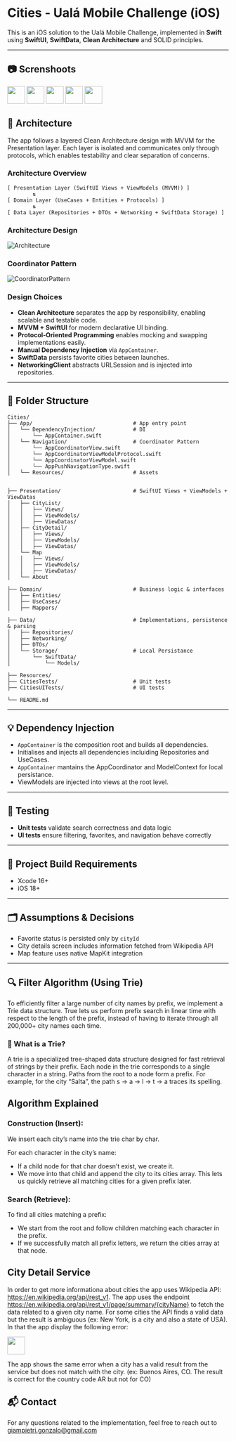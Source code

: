 # Cities - Ualá Mobile Challenge (iOS)

This is an iOS solution to the Ualá Mobile Challenge, implemented in **Swift** using **SwiftUI**, **SwiftData**, **Clean Architecture** and SOLID principles.

---

## 📷 Screnshoots

<img src="https://github.com/GiampietriGonzalo/cities-challenge/blob/master/Screenshots/1.png?raw=true" width="40" >
<img src="https://github.com/GiampietriGonzalo/cities-challenge/blob/master/Screenshots/3.png?raw=true" width="40" >
<img src="https://github.com/GiampietriGonzalo/cities-challenge/blob/master/Screenshots/5.png?raw=true" width="40" >
<img src="https://github.com/GiampietriGonzalo/cities-challenge/blob/master/Screenshots/6.png?raw=true" width="40" >
<img src="https://github.com/GiampietriGonzalo/cities-challenge/blob/master/Screenshots/4.png?raw=true" width="40" >

## 🧱 Architecture

The app follows a layered Clean Architecture design with MVVM for the Presentation layer.
Each layer is isolated and communicates only through protocols, which enables testability and clear separation of concerns.

### Architecture Overview

```
[ Presentation Layer (SwiftUI Views + ViewModels (MVVM)) ]
        ⇅
[ Domain Layer (UseCases + Entities + Protocols) ]
        ⇅
[ Data Layer (Repositories + DTOs + Networking + SwiftData Storage) ]
```

### Architecture Design
![Architecture](./Diagrams/Architecture.drawio.png)

### Coordinator Pattern
![CoordinatorPattern](./Diagrams/CoordinatorPattern.drawio.png)

### Design Choices

- **Clean Architecture** separates the app by responsibility, enabling scalable and testable code.
- **MVVM + SwiftUI** for modern declarative UI binding.
- **Protocol-Oriented Programming** enables mocking and swapping implementations easily.
- **Manual Dependency Injection** via `AppContainer`.
- **SwiftData** persists favorite cities between launches.
- **NetworkingClient** abstracts URLSession and is injected into repositories.

---

## 📁 Folder Structure

```
Cities/
├── App/                                # App entry point
│   └── DependencyInjection/            # DI
│       └── AppContainer.swift
│   └── Navigation/                     # Coordinator Pattern
│       └── AppCoordinatorView.swift
│       └── AppCoordinatorViewModelProtocol.swift
│       └── AppCoordinatorViewModel.swift
│       └── AppPushNavigationType.swift
│   └── Resources/                      # Assets


├── Presentation/                       # SwiftUI Views + ViewModels + ViewDatas
│   ├── CityList/
│   │   ├── Views/
│   │   ├── ViewModels/
│   │   ├── ViewDatas/
│   ├── CityDetail/
│   │   ├── Views/
│   │   ├── ViewModels/
│   │   ├── ViewDatas/
│   └── Map
│   │   ├── Views/
│   │   ├── ViewModels/
│   │   ├── ViewDatas/
│   └── About

├── Domain/                             # Business logic & interfaces
│   ├── Entities/
│   ├── UseCases/
│   ├── Mappers/

├── Data/                               # Implementations, persistence & parsing
│   ├── Repositories/
│   ├── Networking/
│   ├── DTOs/
│   └── Storage/                        # Local Persistance
│       └── SwiftData/
│           └── Models/

├── Resources/                          
├── CitiesTests/                        # Unit tests
├── CitiesUITests/                      # UI tests

└── README.md
```

---

## 💡 Dependency Injection

- `AppContainer` is the composition root and builds all dependencies.
- Initialises and injects all dependencies incluiding Repositories and UseCases.
- `AppContainer` mantains the AppCoordinator and ModelContext for local persistance.
- ViewModels are injected into views at the root level.

---

## 🧪 Testing

- **Unit tests** validate search correctness and data logic
- **UI tests** ensure filtering, favorites, and navigation behave correctly

---

## 🔧 Project Build Requirements

- Xcode 16+
- iOS 18+

---

## 🗂 Assumptions & Decisions

- Favorite status is persisted only by `cityId`
- City details screen includes information fetched from Wikipedia API
- Map feature uses native MapKit integration

---

## 🔍 Filter Algorithm (Using Trie)

To efficiently filter a large number of city names by prefix, we implement a Trie data structure.
True lets us perform prefix search in linear time with respect to the length of the prefix, instead of having to iterate through all 200,000+ city names each time.

### 🌲 What is a Trie?

A trie is a specialized tree-shaped data structure designed for fast retrieval of strings by their prefix.
Each node in the trie corresponds to a single character in a string.
Paths from the root to a node form a prefix.
For example, for the city “Salta”, the path s → a → l → t → a traces its spelling.

## Algorithm Explained

### Construction (Insert):
We insert each city’s name into the trie char by char.

For each character in the city’s name:
- If a child node for that char doesn’t exist, we create it.
- We move into that child and append the city to its cities array. This lets us quickly retrieve all matching cities for a given prefix later.

### Search (Retrieve):
To find all cities matching a prefix:
- We start from the root and follow children matching each character in the prefix.
- If we successfully match all prefix letters, we return the cities array at that node.

## City Detail Service
In order to get more informationa about cities the app uses Wikipedia API: https://en.wikipedia.org/api/rest_v1. The app uses the endpoint https://en.wikipedia.org/api/rest_v1/page/summary/{cityName} to fetch the data related to a given city name.
For some cities the API finds a valid data but the result is ambiguous (ex: New York, is a city and also a state of USA). In that the app display the following error:

<img src="https://github.com/GiampietriGonzalo/cities-challenge/blob/master/Screenshots/8.png?raw=true" width="40" >

The app shows the same error when a city has a valid result from the service but does not match with the city. (ex: Buenos Aires, CO. The result is correct for the country code AR but not for CO)
## 📬 Contact

For any questions related to the implementation, feel free to reach out to giampietri.gonzalo@gmail.com
